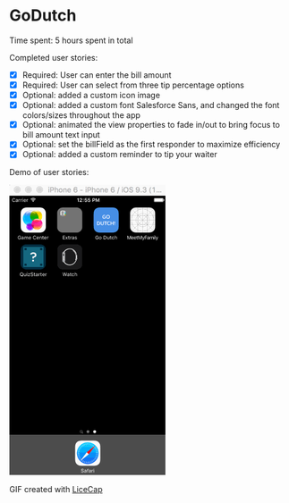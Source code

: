 # GoDutch

Time spent: 5 hours spent in total

Completed user stories:

* [x] Required: User can enter the bill amount
* [x] Required: User can select from three tip percentage options
* [x] Optional: added a custom icon image
* [x] Optional: added a custom font Salesforce Sans, and changed the font colors/sizes throughout the app
* [x] Optional: animated the view properties to fade in/out to bring focus to bill amount text input
* [x] Optional: set the billField as the first responder to maximize efficiency
* [x] Optional: added a custom reminder to tip your waiter 

Demo of user stories:

<img src='Go_Dutch_Demo.gif' title='Demo' width='' alt='Demo' />

GIF created with [LiceCap](http://www.cockos.com/licecap/)
